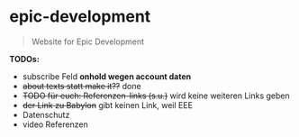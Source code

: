 # epic-development

> Website for Epic Development

**TODOs:**
* subscribe Feld __onhold wegen account daten__
* ~~about texts statt make it??~~ done
* ~~TODO für euch: Referenzen-links (s.u.)~~ wird keine weiteren Links geben
* ~~der Link zu Babylon~~ gibt keinen Link, weil EEE
* Datenschutz
* video Referenzen
